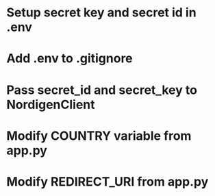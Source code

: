 # Setup secret key and secret id in .env
# Add .env to .gitignore
# Pass secret_id and secret_key to NordigenClient
# Modify COUNTRY variable from app.py
# Modify REDIRECT_URI from app.py